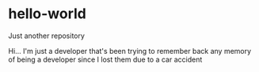 # hello-world
Just another repository


Hi... I'm just a developer that's been trying to remember back any memory of being a developer since I lost them due to a car accident
